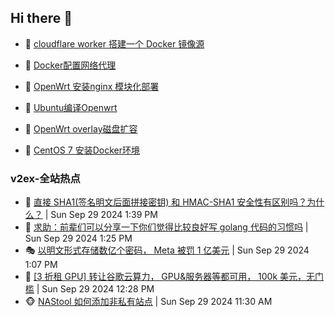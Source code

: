 ## Hi there 👋

<!--
**dkyg666/dkyg666** is a ✨ _special_ ✨ repository because its `README.md` (this file) appears on your GitHub profile.

Here are some ideas to get you started:

- 🔭 I’m currently working on ...
- 🌱 I’m currently learning ...
- 👯 I’m looking to collaborate on ...
- 🤔 I’m looking for help with ...
- 💬 Ask me about ...
- 📫 How to reach me: ...
- 😄 Pronouns: ...
- ⚡ Fun fact: ...
-->

<!-- BLOG-POST-LIST:START -->
- 🦩 [cloudflare worker 搭建一个 Docker 镜像源](http://blog.1996099.xyz/archives/cloudflare-worker-da-jian-yi-ge-docker-jing-xiang-zhan) 

- 🚦 [Docker配置网络代理](http://blog.1996099.xyz/archives/dockerpei-zhi-wang-luo-dai-li) 

- 🫶 [OpenWrt 安装nginx 模块化部署](http://blog.1996099.xyz/archives/openwrt-an-zhuang-nginx-mo-kuai-hua-bu-shu) 

- 🦄 [Ubuntu编译Openwrt](http://blog.1996099.xyz/archives/ubuntuzi-bian-yi-openwrt) 

- 🐻 [OpenWrt overlay磁盘扩容](http://blog.1996099.xyz/archives/openwrt-overlay) 

- 🤖 [CentOS 7 安装Docker环境](http://blog.1996099.xyz/archives/centos-docker) 
<!-- BLOG-POST-LIST:END -->

### v2ex-全站热点
<!-- v2ex:START -->
- 🥸 [直接 SHA1&lpar;签名明文后面拼接密钥&rpar; 和 HMAC-SHA1 安全性有区别吗？为什么？](https://www.v2ex.com/t/1076930#reply0) | Sun Sep 29 2024 1:39 PM
- 🤗 [求助：前辈们可以分享一下你们觉得比较良好写 golang 代码的习惯吗](https://www.v2ex.com/t/1076928#reply7) | Sun Sep 29 2024 1:25 PM
- 🎭 [以明文形式存储数亿个密码， Meta 被罚 1 亿美元](https://www.v2ex.com/t/1076926#reply1) | Sun Sep 29 2024 1:07 PM
- 🥷 [[3 折租 GPU] 转让谷歌云算力， GPU&amp;服务器等都可用， 100k 美元，无门槛](https://www.v2ex.com/t/1076916#reply0) | Sun Sep 29 2024 12:28 PM
- 🐵 [NAStool 如何添加非私有站点](https://www.v2ex.com/t/1076912#reply2) | Sun Sep 29 2024 11:30 AM<!-- v2ex:END -->

